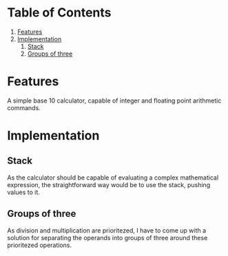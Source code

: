 
# Table of Contents

1.  [Features](#org36b26ee)
2.  [Implementation](#org0982a82)
    1.  [Stack](#org84856ef)
    2.  [Groups of three](#org9407382)



<a id="org36b26ee"></a>

# Features

A simple base 10 calculator, capable of integer and floating
point arithmetic commands.


<a id="org0982a82"></a>

# Implementation


<a id="org84856ef"></a>

## Stack

As the calculator should be capable of evaluating a complex mathematical expression,
the straightforward way would be to use the stack, pushing values to it.


<a id="org9407382"></a>

## Groups of three

As division and multiplication are prioritezed, I have to come up with a solution for separating
the operands into groups of three around these prioritezed operations.

